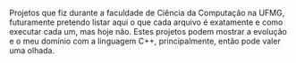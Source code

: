 Projetos que fiz durante a faculdade de Ciência da Computação na UFMG, futuramente pretendo listar aqui o que cada arquivo é exatamente e como executar cada um, mas hoje não.
Estes projetos podem mostrar a evolução e o meu domínio com a linguagem C++, principalmente, então pode valer uma olhada.
